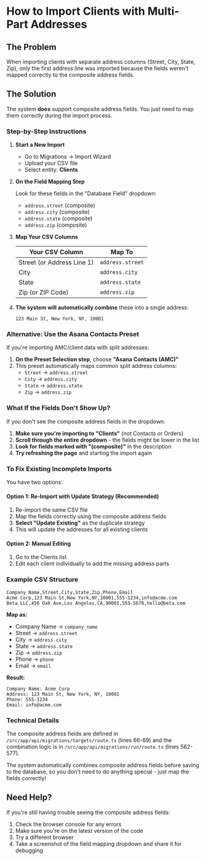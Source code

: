# How to Import Clients with Multi-Part Addresses

## The Problem

When importing clients with separate address columns (Street, City, State, Zip), only the first address line was imported because the fields weren't mapped correctly to the composite address fields.

## The Solution

The system **does** support composite address fields. You just need to map them correctly during the import process.

### Step-by-Step Instructions

1. **Start a New Import**
   - Go to Migrations → Import Wizard
   - Upload your CSV file
   - Select entity: **Clients**

2. **On the Field Mapping Step**
   
   Look for these fields in the "Database Field" dropdown:
   - `address.street` (composite)
   - `address.city` (composite)
   - `address.state` (composite)
   - `address.zip` (composite)

3. **Map Your CSV Columns**

   | Your CSV Column | Map To |
   |----------------|---------|
   | Street (or Address Line 1) | `address.street` |
   | City | `address.city` |
   | State | `address.state` |
   | Zip (or ZIP Code) | `address.zip` |

4. **The system will automatically combine** these into a single address:
   ```
   123 Main St, New York, NY, 10001
   ```

### Alternative: Use the Asana Contacts Preset

If you're importing AMC/client data with split addresses:

1. **On the Preset Selection step**, choose **"Asana Contacts (AMC)"**
2. This preset automatically maps common split address columns:
   - `Street` → `address.street`
   - `City` → `address.city`
   - `State` → `address.state`
   - `Zip` → `address.zip`

### What If the Fields Don't Show Up?

If you don't see the composite address fields in the dropdown:

1. **Make sure you're importing to "Clients"** (not Contacts or Orders)
2. **Scroll through the entire dropdown** - the fields might be lower in the list
3. **Look for fields marked with "(composite)"** in the description
4. **Try refreshing the page** and starting the import again

### To Fix Existing Incomplete Imports

You have two options:

#### Option 1: Re-Import with Update Strategy (Recommended)
1. Re-import the same CSV file
2. Map the fields correctly using the composite address fields
3. **Select "Update Existing"** as the duplicate strategy
4. This will update the addresses for all existing clients

#### Option 2: Manual Editing
1. Go to the Clients list
2. Edit each client individually to add the missing address parts

### Example CSV Structure

```csv
Company Name,Street,City,State,Zip,Phone,Email
Acme Corp,123 Main St,New York,NY,10001,555-1234,info@acme.com
Beta LLC,456 Oak Ave,Los Angeles,CA,90001,555-5678,hello@beta.com
```

**Map as:**
- Company Name → `company_name`
- Street → `address.street`
- City → `address.city`
- State → `address.state`
- Zip → `address.zip`
- Phone → `phone`
- Email → `email`

**Result:**
```
Company Name: Acme Corp
Address: 123 Main St, New York, NY, 10001
Phone: 555-1234
Email: info@acme.com
```

### Technical Details

The composite address fields are defined in `/src/app/api/migrations/targets/route.ts` (lines 66-69) and the combination logic is in `/src/app/api/migrations/run/route.ts` (lines 562-577).

The system automatically combines composite address fields before saving to the database, so you don't need to do anything special - just map the fields correctly!

## Need Help?

If you're still having trouble seeing the composite address fields:
1. Check the browser console for any errors
2. Make sure you're on the latest version of the code
3. Try a different browser
4. Take a screenshot of the field mapping dropdown and share it for debugging
